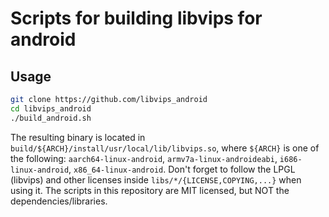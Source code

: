 # Scripts for building libvips for android
## Usage
```bash
git clone https://github.com/libvips_android
cd libvips_android
./build_android.sh
```
 The resulting binary is located in `build/${ARCH}/install/usr/local/lib/libvips.so`, where `${ARCH}` is one of the following: `aarch64-linux-android`, `armv7a-linux-androideabi`, `i686-linux-android`, `x86_64-linux-android`.
 Don't forget to follow the LPGL (libvips) and other licenses inside `libs/*/{LICENSE,COPYING,...}` when using it. The scripts in this repository are MIT licensed, but NOT the dependencies/libraries.


